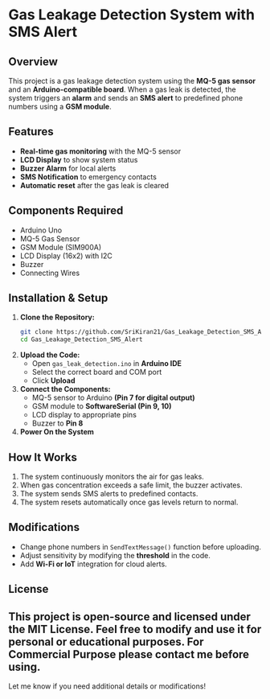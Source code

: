 # Gas Leakage Detection System with SMS Alert

## Overview
This project is a gas leakage detection system using the **MQ-5 gas sensor** and an **Arduino-compatible board**. When a gas leak is detected, the system triggers an **alarm** and sends an **SMS alert** to predefined phone numbers using a **GSM module**.

## Features
- **Real-time gas monitoring** with the MQ-5 sensor
- **LCD Display** to show system status
- **Buzzer Alarm** for local alerts
- **SMS Notification** to emergency contacts
- **Automatic reset** after the gas leak is cleared

## Components Required
- Arduino Uno
- MQ-5 Gas Sensor
- GSM Module (SIM900A)
- LCD Display (16x2) with I2C
- Buzzer
- Connecting Wires

## Installation & Setup
1. **Clone the Repository:**
   ```bash
   git clone https://github.com/SriKiran21/Gas_Leakage_Detection_SMS_Alert.git
   cd Gas_Leakage_Detection_SMS_Alert
   ```
2. **Upload the Code:**
   - Open `gas_leak_detection.ino` in **Arduino IDE**
   - Select the correct board and COM port
   - Click **Upload**
3. **Connect the Components:**
   - MQ-5 sensor to Arduino **(Pin 7 for digital output)**
   - GSM module to **SoftwareSerial (Pin 9, 10)**
   - LCD display to appropriate pins
   - Buzzer to **Pin 8**
4. **Power On the System**

## How It Works
1. The system continuously monitors the air for gas leaks.
2. When gas concentration exceeds a safe limit, the buzzer activates.
3. The system sends SMS alerts to predefined contacts.
4. The system resets automatically once gas levels return to normal.

## Modifications
- Change phone numbers in `SendTextMessage()` function before uploading.
- Adjust sensitivity by modifying the **threshold** in the code.
- Add **Wi-Fi or IoT** integration for cloud alerts.

## License
This project is open-source and licensed under the **MIT License**. Feel free to modify and use it for personal or educational purposes.
For Commercial Purpose please contact me before using.
---

Let me know if you need additional details or modifications!



